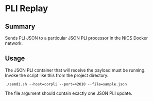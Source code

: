 # PLI Replay

## Summary

Sends PLI JSON to a particular JSON PLI processor in the NICS Docker network.

## Usage

The JSON PLI container that will receive the payload must be running. Invoke the script like this from the project
directory:

```
./send1.sh --host=corpli --port=42010 --file=sample.json
```

The file argument should contain exactly one JSON PLI update.